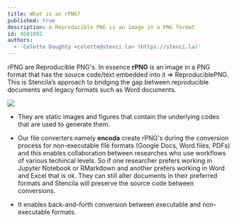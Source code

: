 ```yaml
---
title: What is an rPNG?
published: true
description: A Reproducible PNG is an image in a PNG format
id: 4581092
authors:
  - 'Colette Doughty <colette@stenci.la> (https://stenci.la)'
---
```


rPNG are Reproducible PNG's. In essence **rPNG** is an image in a PNG format that has the source code/text embedded into it => ReproduciblePNG.
This is Stencila’s approach to bridging the gap between reproducible documents and legacy formats such as Word documents.

![](https://i.imgur.com/kb1u4Eg.png)

- They are static images and figures that contain the underlying codes that are used to generate them.

- Our file converters namely **encoda** create rPNG's during the conversion process for non-executable file formats (Google Docs, Word files, PDFs) and this enables collaboration between researches who use workflows of various techincal levels. So if one researcher prefers working in Jupyter Notebook or RMarkdown and another prefers working in Word and Excel that is ok.
They can still alter documents in their preferred formats and Stencila will preserve the source code between conversions.

- It enables back-and-forth conversion between executable and non-executable formats.

